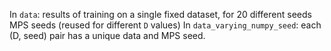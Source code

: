 In `data`: results of training on a single fixed dataset, for 20 different seeds MPS seeds (reused for different `D` values)
In `data_varying_numpy_seed`: each (D, seed) pair has a unique data and MPS seed.